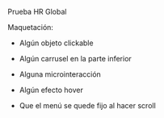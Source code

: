 Prueba HR Global

Maquetación:

 * Algún objeto clickable
 * Algún carrusel en la parte inferior
 * Alguna microinteracción
 * Algún efecto hover
 
 * Que el menú se quede fijo al hacer scroll
